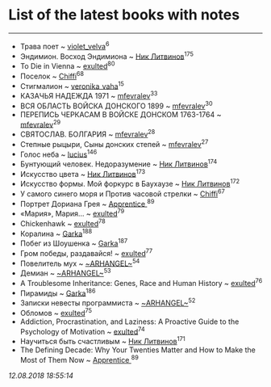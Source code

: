 # List of the latest books with notes
---

* Трава поет ~ [violet_velva](users/116/116961712580551399099-google)<sup>6</sup>
* Эндимион. Восход Эндимиона ~ [Ник Литвинов](users/241/241974816-vkontakte)<sup>175</sup>
* To Die in Vienna ~ [exulted](users/100/100599204551896265722-google)<sup>80</sup>
* Поселок ~ [Chiffi](users/105/105831994080785626680-google)<sup>68</sup>
* Стигмалион ~ [veronika_vaha](users/876/87639392-vkontakte)<sup>15</sup>
* КАЗАЧЬЯ НАДЕЖДА 1971 ~ [mfevralev](users/140/140966150-vkontakte)<sup>33</sup>
* ВСЯ ОБЛАСТЬ ВОЙСКА ДОНСКОГО 1899 ~ [mfevralev](users/140/140966150-vkontakte)<sup>30</sup>
* ПЕРЕПИСЬ ЧЕРКАСАМ В ВОЙСКЕ ДОНСКОМ 1763-1764 ~ [mfevralev](users/140/140966150-vkontakte)<sup>29</sup>
* СВЯТОСЛАВ. БОЛГАРИЯ ~ [mfevralev](users/140/140966150-vkontakte)<sup>28</sup>
* Степные рыцыри, Сыны донских степей ~ [mfevralev](users/140/140966150-vkontakte)<sup>27</sup>
* Голос неба ~ [lucius](users/838/83820536-yandex)<sup>146</sup>
* Бунтующий человек. Недоразумение ~ [Ник Литвинов](users/241/241974816-vkontakte)<sup>174</sup>
* Искусство цвета ~ [Ник Литвинов](users/241/241974816-vkontakte)<sup>173</sup>
* Искусство формы. Мой форкурс в Баухаузе ~ [Ник Литвинов](users/241/241974816-vkontakte)<sup>172</sup>
* У самого синего моря  и Против часовой стрелки ~ [Chiffi](users/105/105831994080785626680-google)<sup>67</sup>
* Портрет Дориана Грея ~ [Apprentice ](users/528/52821952-vkontakte)<sup>89</sup>
* «Мария», Мария… ~ [exulted](users/100/100599204551896265722-google)<sup>79</sup>
* Chickenhawk ~ [exulted](users/100/100599204551896265722-google)<sup>78</sup>
* Коралина ~ [Garka](users/115/115753719718250012620-google)<sup>188</sup>
* Побег из Шоушенка ~ [Garka](users/115/115753719718250012620-google)<sup>187</sup>
* Гром победы, раздавайся! ~ [exulted](users/100/100599204551896265722-google)<sup>77</sup>
* Повелитель мух ~ [~ARHANGEL~](users/642/64251996-vkontakte)<sup>54</sup>
* Демиан ~ [~ARHANGEL~](users/642/64251996-vkontakte)<sup>53</sup>
* A Troublesome Inheritance: Genes, Race and Human History ~ [exulted](users/100/100599204551896265722-google)<sup>76</sup>
* Пирамиды ~ [Garka](users/115/115753719718250012620-google)<sup>186</sup>
* Записки невесты программиста ~ [~ARHANGEL~](users/642/64251996-vkontakte)<sup>52</sup>
* Обломов ~ [exulted](users/100/100599204551896265722-google)<sup>75</sup>
* Addiction, Procrastination, and Laziness: A Proactive Guide to the Psychology of Motivation ~ [exulted](users/100/100599204551896265722-google)<sup>74</sup>
* Научиться быть счастливым ~ [Ник Литвинов](users/241/241974816-vkontakte)<sup>171</sup>
* The Defining Decade: Why Your Twenties Matter and How to Make the Most of Them Now ~ [Apprentice ](users/528/52821952-vkontakte)<sup>89</sup>


_12.08.2018 18:55:14_

